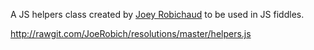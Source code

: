 A JS helpers class created by [Joey Robichaud](http://www.joeyrobichaud.com/) to be used in JS fiddles. 

http://rawgit.com/JoeRobich/resolutions/master/helpers.js
